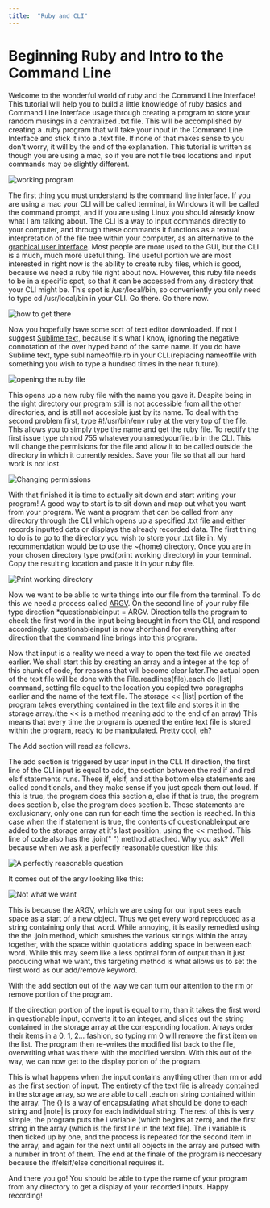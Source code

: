 ```yaml
---
title:  "Ruby and CLI"
---
```


<h1> Beginning Ruby and Intro to the Command Line</h1>

<script src="https://gist.github.com/bdfairbanks/aa74956d55ab38f25b8a3cf7f212fa61.js"></script>

<p>
Welcome to the wonderful world of ruby and the Command Line Interface!  This tutorial will help you to build a little knowledge of ruby basics and Command Line Interface usage through creating a program to store your random musings in a centralized .txt file.  This will be accomplished by creating a .ruby program that will take your input in the Command Line Interface and stick it into a .text file.  If none of that makes sense to you don't worry, it will by the end of the explanation. This tutorial is written as though you are using a mac, so if you are not file tree locations and input commands may be slightly different.
</p>

<img src="working.png" alt="working program">

<p>
The first thing you must understand is the command line interface.  If you are using a mac your CLI will be called terminal, in Windows it will be called the command prompt, and if you are using Linux you should already know what I am talking about.  The CLI is a way to input commands directly to your computer, and through these commands it functions as a textual interpretation of the file tree within your computer, as an alternative to the <a href ="http://www.computerhope.com/jargon/g/gui.htm" target="_blank">graphical user interface</a>.  Most people are more used to the GUI, but the CLI is a much, much more useful thing.  The useful portion we are most interested in right now is the ability to create ruby files, which is good, because we need a ruby file right about now. However, this ruby file needs to be in a specific spot, so that it can be accessed from any directory that your CLI might be.   This spot is /usr/local/bin, so conveniently you only need to type cd /usr/local/bin in your CLI.  Go there. Go there now.
</p>

<img src="usr_local.png" alt="how to get there">

<p>
Now you hopefully have some sort of text editor downloaded.  If not I suggest <a href = "https://www.sublimetext.com/3">Sublime text,</a> because it's what I know, ignoring the negative connotation of the over hyped band of the same name. If you do have Sublime text, type  subl nameoffile.rb in your CLI.(replacing nameoffile with something you wish to type a hundred times in the near future).
</p>

<img src="questions.png" alt="opening the ruby file">

<p>
This opens up a new ruby file with the name you gave it.  Despite being in the right directory our program still is not accessible from all the other directories, and is still not accesible just by its name.  To deal with the second problem first, type #!/usr/bin/env ruby at the very top of the file.  This allows you to simply type the name and get the ruby file.  To rectify the first issue type chmod 755 whateveryounamedyourfile.rb in the CLI. This will change the permisions for the file and allow it to be called outside the directory in which it currently resides.  Save your file so that all our hard work is not lost. 
</p>

<img src="chmod.png" alt="Changing permissions">

<p>
With that finished it is time to actually sit down and start writing your program!  A good way to start is to sit down and map out what you want from your program.  We want a program that can be called from any directory through the CLI which opens up a specified .txt file and either records inputted data or displays the already recorded data.  The first thing to do is to go to the directory you wish to store your .txt file in.  My recommendation would be to use the ~(home) directory.  Once you are in your chosen directory type pwd(print working directory)  in your terminal. Copy the resulting location and paste it in your ruby file. 
</p>

<img src ="pwd.png" alt="Print working directory">

<p>
Now we want to be ablie to write things into our file from the terminal.  To do this we need a process called <a href="https://www.codecademy.com/articles/ruby-command-line-argv" target="_blank"> ARGV</a>.  On the second line of your ruby file type direction *questionableinput = ARGV.  Direction tells the program to check the first word in the input being brought in from the CLI, and respond accordingly. questionableinput is now shorthand for everything after direction that the command line brings into this program.
</p>

<script src="https://gist.github.com/bdfairbanks/660b8b5149fef2f3626125196384fe85.js"></script>

<p>
Now that input is a reality we need a way to open the text file we created earlier.  We shall start this by  creating an  array and a integer at the top of this chunk of code, for reasons that will become clear later.The actual open of the text file will be done with the  File.readlines(file).each do |list| command, setting file  equal to the location you copied two paragraphs earlier and the name of the text file. The storage << |list| portion of the program takes everything contained in the text file and stores it in the storage array.(the << is a method meaning add to the end of an array)  This means that every time the program is opened the entire text file is stored within the program, ready to be manipulated.  Pretty cool, eh?  
</p>

<script src="https://gist.github.com/bdfairbanks/c5f70d4b742b3af8c52e54873a8bfe1d.js"></script>

<p>The Add section will read as follows.</p> 

 <script src="https://gist.github.com/bdfairbanks/d9f81c2e88051fd6111408308f8859ba.js"></script>
<p>
The add section is triggered by user input in the CLI.  If direction, the first line of the CLI input is equal to add, the section between the red if and red elsif statements runs.  These if, elsif, and at the bottom else statements are called conditionals, and they make sense if you just speak them out loud.  If this is true, the program does this section a, else if that is true, the program does section b, else the program does section b.  These statements are exclusionary, only one can run for each time the section is reached. In this case when the if statement is true, the contents of questionableinput are added to the storage array at it's last position, using the << method. This line of code also has the .join(" ") method attached.  Why you ask? Well because when we ask a perfectly reasonable question like this:
</p>

<img src="walrus_input.png" alt="A perfectly reasonable question">

<p>It comes out of the argv looking like this:</p>

<img src="walruses_b4_split.png" alt="Not what we want">

<p> This is because the ARGV, which we are using for our input sees each space as a start of a new object.  Thus we get every word reproduced as a string containing only that word. While annoying, it is easily remedied using the the .join method, which smushes the various strings within the array together, with the space within quotations adding space in between each word. While this may seem like a less optimal form of output than it just producing what we want, this targeting method is what allows us to set the first word as our add/remove keyword. 

<p>With the add section out of the way we can turn our attention to the rm or remove portion of the program.</p>

<script src="https://gist.github.com/bdfairbanks/d3e9b649ad3abe437b96102df395b3dc.js"></script>

<p>If the direction portion of the input is equal to rm, than it takes the first word in questionable input, converts it to an integer, and slices out the string contained in the storage array at the corresponding location.  Arrays order their items in a 0, 1, 2... fashion, so typing rm 0 will remove the first item on the list. The program then re-writes the modified list back to the file, overwriting what was there with the modified version.  With this out of the way, we can now get to the display porion of the program.</p>

<script src="https://gist.github.com/bdfairbanks/9ba4dbcd72e2fa82f49cd4eda1e3ed5c.js"></script>

<p> This is what happens when the input contains anything other than rm or add as the first section of input.  The entirety of the text file is already contained in the storage array, so we are able to call .each on string contained within the array.  The {} is a way of encapsulating what should be done to each string and |note| is proxy for each individual string.  The rest of this is very simple, the program puts the i variable (which begins at zero), and the first string in the array (which is the first line in the text file). The i variable is then ticked up by one, and the process is repeated for the second item in the array, and again for the next until all objects in the array are putsed with a number in front of them. The end at the finale of the program is neccesary because the if/elsif/else conditional requires it.</p> 
<p> And there you go!  You should be able to type the name of your program from any directory to get a display of your recorded inputs.  Happy recording!
</p>